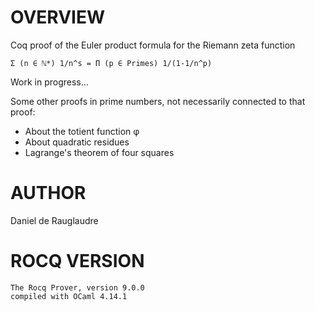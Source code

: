 # OVERVIEW
Coq proof of the Euler product formula for the Riemann zeta function

    Σ (n ∈ ℕ*) 1/n^s = Π (p ∈ Primes) 1/(1-1/n^p)

Work in progress...

Some other proofs in prime numbers, not necessarily connected to
that proof:
- About the totient function φ
- About quadratic residues
- Lagrange's theorem of four squares

# AUTHOR
Daniel de Rauglaudre

# ROCQ VERSION
```
The Rocq Prover, version 9.0.0
compiled with OCaml 4.14.1
```
